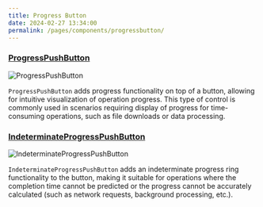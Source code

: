 ```yaml
---
title: Progress Button
date: 2024-02-27 13:34:00
permalink: /pages/components/progressbutton/
---
```



### [ProgressPushButton](https://qfluentwidgets.com/price)

![ProgressPushButton](/img/components/progressbutton/ProgressPushButton.png)

`ProgressPushButton` adds progress functionality on top of a button, allowing for intuitive visualization of operation progress. This type of control is commonly used in scenarios requiring display of progress for time-consuming operations, such as file downloads or data processing.



### [IndeterminateProgressPushButton](https://qfluentwidgets.com/price)

![IndeterminateProgressPushButton](/img/components/progressbutton/IndeterminateProgressPushButton.png)

`IndeterminateProgressPushButton` adds an indeterminate progress ring functionality to the button, making it suitable for operations where the completion time cannot be predicted or the progress cannot be accurately calculated (such as network requests, background processing, etc.).